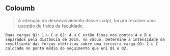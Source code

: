 ## Coloumb

> A intenção do desenvolvimento desse script, foi pra resolver uma questão de física da faculdade.

    Duas cargas Q1: 1.u C e Q2: 4.u C estão fixas nos pontos A e B e separados pela distância de 20cm, no vácuo. Determine a intensidade da resulltante das forças elétricas sobre uma terceira carga Q3: 2.u C colocada no ponto médio do seguimento que uni Q1 e Q2.
